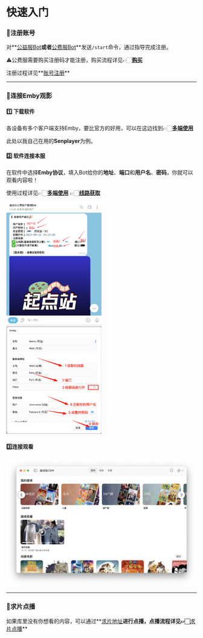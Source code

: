 # 快速入门

### 🙎注册账号

对**[公益服Bot](https://t.me/tdck_emby_create_bot)**或者**[公费服Bot](https://t.me/StartTdckBot)**发送`/start`命令，通过指导完成注册。

⚠️公费服需要购买注册码才能注册，购买流程详见👉🏻**[购买]()**

注册过程详见**[账号注册]()**

---

### 🔗连接Emby观影

#### 1️⃣ 下载软件

各设备有多个客户端支持Emby，要比官方的好用，可以在这边找到👉🏻**[多端使用]()**

此处以我自己在用的**Senplayer**为例。

#### 2️⃣ 软件连接本服

在软件中选择**Emby协议**，填入Bot给你的**地址**、**端口**和**用户名**、**密码**，你就可以观看内容啦！

使用过程详见👉🏻**[多端使用]()**    👉🏻**[线路获取]()**

<img src="/public/assets/use/QuickStart/fast1.png" alt="fast1" width="50%" height="50%" />       <img src="/public/assets/use/QuickStart/fast2.png" alt="fast2" width="50%" height="50%" />

#### 3️⃣连接观看

![fast3](/public/assets/use/QuickStart/fast3.png)

---

### 🎦求片点播

如果库里没有你想看的内容，可以通过**[求片地址]()**进行点播，点播流程详见👉🏻**[求片点播]()**

